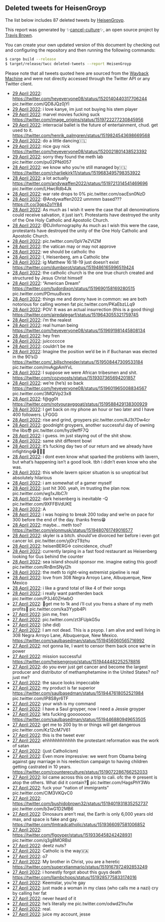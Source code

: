 ## Deleted tweets for HeisenGroyp

The list below includes 87 deleted tweets by
[HeisenGroyp](https://twitter.com/HeisenGroyp).



This report was generated by ✨[cancel-culture](https://github.com/travisbrown/cancel-culture)✨,
an open source project by [Travis Brown](https://twitter.com/travisbrown).

You can create your own updated version of this document by checking out and configuring the
repository and then running the following commands:

```bash
$ cargo build --release
$ target/release/twcc deleted-tweets --report HeisenGroyp
```

Please note that all tweets quoted here are sourced from the
[Wayback Machine](https://web.archive.org) and were not directly accessed through the Twitter API or
any Twitter client.

* [29 April 2022](https://web.archive.org/web/20220429204313/https://twitter.com/HeisenGroyp/status/1520141565691375616): https://twitter.com/heyeveryone08/status/1520140440317706244  pic.twitter.com/QD8JQz0jYI <!--1520141565691375616-->
* [29 April 2022](https://web.archive.org/web/20220429180434/https://twitter.com/HeisenGroyp/status/1520101473887174656): i love kanye, im just not buying his stem player <!--1520101473887174656-->
* [29 April 2022](https://web.archive.org/web/20220429150352/https://twitter.com/HeisenGroyp/status/1520056095007461376): marvel movies fucking suck https://twitter.com/image_origins/status/1519722277230845956 <!--1520056095007461376-->
* [29 April 2022](https://web.archive.org/web/20220429150128/https://twitter.com/HeisenGroyp/status/1520055426045329409): interracial ballet is the future of entertainment, chud. get used to it. https://twitter.com/henrik_palmgren/status/1519824543698669568 <!--1520055426045329409-->
* [29 April 2022](https://web.archive.org/web/20220429145713/https://twitter.com/HeisenGroyp/status/1520054299212058625): do a little dancing🇮🇱 <!--1520054299212058625-->
* [29 April 2022](https://web.archive.org/web/20220429140944/https://twitter.com/HeisenGroyp/status/1520042410616705024): nice guy nick https://twitter.com/heyeveryone08/status/1520021801438523392 <!--1520042410616705024-->
* [29 April 2022](https://web.archive.org/web/20220429123554/https://twitter.com/HeisenGroyp/status/1520018980316098561): sorry they found the meth lab pic.twitter.com/pu02PNd057 <!--1520018980316098561-->
* [28 April 2022](https://web.archive.org/web/20220428172809/https://twitter.com/HeisenGroyp/status/1519730026211647489): we know who you’re still managed by🇮🇱 https://twitter.com/charliekirk11/status/1519683495798353922 <!--1519730026211647489-->
* [28 April 2022](https://web.archive.org/web/20220428172500/https://twitter.com/HeisenGroyp/status/1519729248642162696): a lot actually  https://twitter.com/andywaffen2022/status/1519721314541469696  pic.twitter.com/LHwcRdb4Jk <!--1519729248642162696-->
* [28 April 2022](https://web.archive.org/web/20220428171813/https://twitter.com/HeisenGroyp/status/1519727543607345154): war rate drops to 0% pic.twitter.com/oacEsn0NzD <!--1519727543607345154-->
* [28 April 2022](https://web.archive.org/web/20220428171219/https://twitter.com/HeisenGroyp/status/1519726215833264128): @Andywaffen2022 ummmm based??? https://t.co/3gpsZo1Y84 <!--1519726215833264128-->
* [28 April 2022](https://web.archive.org/web/20220428170858/https://twitter.com/HeisenGroyp/status/1519725195992387586): As much as I wish it were the case that all denominations could receive salvation, it just isn’t. Protestants have destroyed the unity of the One Holy Catholic and Apostolic Church. <!--1519725195992387586-->
* [28 April 2022](https://web.archive.org/web/20220428170724/https://twitter.com/HeisenGroyp/status/1519724978513584129): @DJInfornography As much as I wish this were the case, protestants have destroyed the unity of the One Holy Catholic and Apostolic Church. <!--1519724978513584129-->
* [28 April 2022](https://web.archive.org/web/20220428165716/https://twitter.com/HeisenGroyp/status/1519722197849358342): pic.twitter.com/0pV7eZVIZM <!--1519722197849358342-->
* [28 April 2022](https://web.archive.org/web/20220428165614/https://twitter.com/HeisenGroyp/status/1519722047433228289): the vatican may or may not approve <!--1519722047433228289-->
* [28 April 2022](https://web.archive.org/web/20220428165238/https://twitter.com/HeisenGroyp/status/1519721016611770368): we should be catholic tho <!--1519721016611770368-->
* [28 April 2022](https://web.archive.org/web/20220428164428/https://twitter.com/HeisenGroyp/status/1519719075894947840): I, Heisenberg, am a Catholic btw <!--1519719075894947840-->
* [28 April 2022](https://web.archive.org/web/20220428163959/https://twitter.com/HeisenGroyp/status/1519718026450550786): ig Matthew 16:18-19 just doesn’t exist https://twitter.com/dumbprot/status/1519486165996519424 <!--1519718026450550786-->
* [28 April 2022](https://web.archive.org/web/20220428163534/https://twitter.com/HeisenGroyp/status/1519716126636322818): the catholic church is the one true church created and structured by Jesus Christ himself <!--1519716126636322818-->
* [28 April 2022](https://web.archive.org/web/20220428162530/https://twitter.com/HeisenGroyp/status/1519714220421562371): “American Dream”  https://twitter.com/tudordixon/status/1519690158169280515  pic.twitter.com/PDmuu8vxrs <!--1519714220421562371-->
* [28 April 2022](https://web.archive.org/web/20220428162156/https://twitter.com/HeisenGroyp/status/1519713399592128515): things me and donny have in common: we are both notorious for calling women fat pic.twitter.com/PKaEbzLLq9 <!--1519713399592128515-->
* [28 April 2022](https://web.archive.org/web/20220428161915/https://twitter.com/HeisenGroyp/status/1519712767216914433): POV: It was an actual insurrection (this is a good thing) https://twitter.com/airedalegarf/status/1519643055321759745 <!--1519712767216914433-->
* [28 April 2022](https://web.archive.org/web/20220428150953/https://twitter.com/HeisenGroyp/status/1519694780103643142): i’m the realest <!--1519694780103643142-->
* [28 April 2022](https://web.archive.org/web/20220428150912/https://twitter.com/HeisenGroyp/status/1519694564696764416): real human being https://twitter.com/heyeveryone08/status/1519691981445808134 <!--1519694564696764416-->
* [28 April 2022](https://web.archive.org/web/20220428141026/https://twitter.com/HeisenGroyp/status/1519679093134049280): hey fren <!--1519679093134049280-->
* [28 April 2022](https://web.archive.org/web/20220428140415/https://twitter.com/HeisenGroyp/status/1519678887306969088): juicccccce <!--1519678887306969088-->
* [28 April 2022](https://web.archive.org/web/20220428140402/https://twitter.com/HeisenGroyp/status/1519678080234962945): couldn’t be me <!--1519678080234962945-->
* [28 April 2022](https://web.archive.org/web/20220428140431/https://twitter.com/HeisenGroyp/status/1519677354456535041): Imagine the position we’d be in if Buchanan was elected in the 90’s☹️  https://twitter.com/_billschneider/status/1519508447309533184  pic.twitter.com/mvAgpAmYvL <!--1519677354456535041-->
* [28 April 2022](https://web.archive.org/web/20220428134636/https://twitter.com/HeisenGroyp/status/1519674155288903680): I suppose we were African tribesmen and shit. https://twitter.com/cozyposts/status/1519307365694201857 <!--1519674155288903680-->
* [28 April 2022](https://web.archive.org/web/20220428134031/https://twitter.com/HeisenGroyp/status/1519672806786613249): we’re (he’s) so back  https://twitter.com/heyeveryone08/status/1519601965008834567  pic.twitter.com/3MQlVp23x8 <!--1519672806786613249-->
* [28 April 2022](https://web.archive.org/web/20220428134137/https://twitter.com/HeisenGroyp/status/1519672374614011904): f@gg0t https://twitter.com/notyouravggoat/status/1519588429138300929 <!--1519672374614011904-->
* [28 April 2022](https://web.archive.org/web/20220428133521/https://twitter.com/HeisenGroyp/status/1519671499556327424): I get back on my phone an hour or two later and I have 400 followers. LFGGG <!--1519671499556327424-->
* [28 April 2022](https://web.archive.org/web/20220428120546/https://twitter.com/HeisenGroyp/status/1519645445659766785): rise and grind, groypers pic.twitter.com/AJ3t7Dw4cr <!--1519645445659766785-->
* [28 April 2022](https://web.archive.org/web/20220428045013/https://twitter.com/HeisenGroyp/status/1519539371338256384): goodnight groypers, another successful day of owning the libs😎 pic.twitter.com/hyz9effF7Q <!--1519539371338256384-->
* [28 April 2022](https://web.archive.org/web/20220428032415/https://twitter.com/HeisenGroyp/status/1519517618272616448): i guess. im just staying out of the shit show. <!--1519517618272616448-->
* [28 April 2022](https://web.archive.org/web/20220428031920/https://twitter.com/HeisenGroyp/status/1519516454445625351): same shit different bowl <!--1519516454445625351-->
* [28 April 2022](https://web.archive.org/web/20220428031816/https://twitter.com/HeisenGroyp/status/1519516170445070340): it’s fucking day two of our return and we already have infighting😂🤦🏻‍♂️ <!--1519516170445070340-->
* [28 April 2022](https://web.archive.org/web/20220428030843/https://twitter.com/HeisenGroyp/status/1519513778047655936): i dont even know what sparked the problems with lavern, but what’s happening isn’t a good look. tbh i didn’t even know who she was. <!--1519513778047655936-->
* [28 April 2022](https://web.archive.org/web/20220428030200/https://twitter.com/HeisenGroyp/status/1519512009817133059): this whole lavern spicer situation is so unoptical but absolutely hilarious <!--1519512009817133059-->
* [28 April 2022](https://web.archive.org/web/20220428014651/https://twitter.com/HeisenGroyp/status/1519493241355345921): i am somewhat of a gamer myself <!--1519493241355345921-->
* [28 April 2022](https://web.archive.org/web/20220428014500/https://twitter.com/HeisenGroyp/status/1519492751913537537): just hit 300. yeah, im trusting the plan now. pic.twitter.com/wg1xJIbC7r <!--1519492751913537537-->
* [28 April 2022](https://web.archive.org/web/20220428012725/https://twitter.com/HeisenGroyp/status/1519488319737970688): dark heisenberg is inevitable -Q pic.twitter.com/9XFFBVdUKE <!--1519488319737970688-->
* [28 April 2022](https://web.archive.org/web/20220428012001/https://twitter.com/HeisenGroyp/status/1519486391780093953): A <!--1519486391780093953-->
* [28 April 2022](https://web.archive.org/web/20220428011705/https://twitter.com/HeisenGroyp/status/1519485647223992321): i was hoping to break 200 today and we’re on pace for 300 before the end of the day. thanks frens😁 <!--1519485647223992321-->
* [28 April 2022](https://web.archive.org/web/20220428010001/https://twitter.com/HeisenGroyp/status/1519481287131779073): maybe… meth too? https://twitter.com/elonmusk/status/1519480761749016577 <!--1519481287131779073-->
* [28 April 2022](https://web.archive.org/web/20220428005714/https://twitter.com/HeisenGroyp/status/1519480770892554240): skyler is a bitch. should’ve divorced her before i even got cancer lol. pic.twitter.com/yj0rzT9zhu <!--1519480770892554240-->
* [28 April 2022](https://web.archive.org/web/20220428005152/https://twitter.com/HeisenGroyp/status/1519479382003363842): heisenBERG✡️ coincidence, chud? <!--1519479382003363842-->
* [28 April 2022](https://web.archive.org/web/20220428004417/https://twitter.com/HeisenGroyp/status/1519477408486899712): currently larping in a fast food restaurant as Heisenberg looking for Gus behind the counter <!--1519477408486899712-->
* [28 April 2022](https://web.archive.org/web/20220428004003/https://twitter.com/HeisenGroyp/status/1519476404961914880): sea island should sponsor me. imagine eating this good! pic.twitter.com/RnBmSNyI2h <!--1519476404961914880-->
* [28 April 2022](https://web.archive.org/web/20220428002727/https://twitter.com/HeisenGroyp/status/1519473199842529280): the meth to right-wing extremist pipeline is real <!--1519473199842529280-->
* [28 April 2022](https://web.archive.org/web/20220428002352/https://twitter.com/HeisenGroyp/status/1519472372843261953): love from 308 Negra Arroyo Lane, Albuquerque, New Mexico <!--1519472372843261953-->
* [28 April 2022](https://web.archive.org/web/20220428002221/https://twitter.com/HeisenGroyp/status/1519471951978315779): i like a grand total of like 4 of their songs <!--1519471951978315779-->
* [28 April 2022](https://web.archive.org/web/20220428001002/https://twitter.com/HeisenGroyp/status/1519468681109061639): i really want pantherden back pic.twitter.com/P3J40ZHwbO <!--1519468681109061639-->
* [27 April 2022](https://web.archive.org/web/20220427233803/https://twitter.com/HeisenGroyp/status/1519460662715555841): 💙get me to 1k and i’ll cut you frens a share of my meth profits💙 pic.twitter.com/ka3Yypb4Pi <!--1519460662715555841-->
* [27 April 2022](https://web.archive.org/web/20220427233255/https://twitter.com/HeisenGroyp/status/1519458042961608712): join me, fren <!--1519458042961608712-->
* [27 April 2022](https://web.archive.org/web/20220427232829/https://twitter.com/HeisenGroyp/status/1519457871607615509): pic.twitter.com/zt3FUpkG5u <!--1519457871607615509-->
* [27 April 2022](https://web.archive.org/web/20220427232147/https://twitter.com/HeisenGroyp/status/1519456569221689345): (she did) <!--1519456569221689345-->
* [27 April 2022](https://web.archive.org/web/20220427232047/https://twitter.com/HeisenGroyp/status/1519456486631608320): I am not dead. This is a psyop. I am alive and well living in 308 Negra Arroyo Lane, Albuquerque, New Mexico. https://twitter.com/saulbasedman/status/1519456060565716992 <!--1519456486631608320-->
* [27 April 2022](https://web.archive.org/web/20220427231932/https://twitter.com/HeisenGroyp/status/1519456145248825347): not gonna lie, I want to censor them back once we’re in power <!--1519456145248825347-->
* [27 April 2022](https://web.archive.org/web/20220427231844/https://twitter.com/HeisenGroyp/status/1519455044403400712): mission successful https://twitter.com/heisengroyp/status/1519444482252578816 <!--1519455044403400712-->
* [27 April 2022](https://web.archive.org/web/20220427231459/https://twitter.com/HeisenGroyp/status/1519454895761465345): do you ever just get cancer and become the largest producer and distributor of methamphetamine in the United States? no? just me? <!--1519454895761465345-->
* [27 April 2022](https://web.archive.org/web/20220427231222/https://twitter.com/HeisenGroyp/status/1519454391354417154): the sauce looks impeccable <!--1519454391354417154-->
* [27 April 2022](https://web.archive.org/web/20220427224922/https://twitter.com/HeisenGroyp/status/1519448530162790403): my product is far superior  https://twitter.com/saulbasedman/status/1519447618052521984  pic.twitter.com/IP8S8yr6TF <!--1519448530162790403-->
* [27 April 2022](https://web.archive.org/web/20220427224820/https://twitter.com/HeisenGroyp/status/1519448215485140993): your wish is my command <!--1519448215485140993-->
* [27 April 2022](https://web.archive.org/web/20220427224731/https://twitter.com/HeisenGroyp/status/1519448006264860674): I have a Saul groyper, now I need a Jessie groyper <!--1519448006264860674-->
* [27 April 2022](https://web.archive.org/web/20220427224355/https://twitter.com/HeisenGroyp/status/1519447122843742209): lets fucking goooooooo https://twitter.com/saulbasedman/status/1519446880949653505 <!--1519447122843742209-->
* [27 April 2022](https://web.archive.org/web/20220427223312/https://twitter.com/HeisenGroyp/status/1519444482252578816): get me to 200 by tn or things will get dangerous pic.twitter.com/Kz12cM7V61 <!--1519444482252578816-->
* [27 April 2022](https://web.archive.org/web/20220427205845/https://twitter.com/HeisenGroyp/status/1519420632957607941): this is the tweet ever <!--1519420632957607941-->
* [27 April 2022](https://web.archive.org/web/20220427205419/https://twitter.com/HeisenGroyp/status/1519419321033887744): ehhhhhhhhhhhh the protestant reformation was the work of satan <!--1519419321033887744-->
* [27 April 2022](https://web.archive.org/web/20220427205255/https://twitter.com/HeisenGroyp/status/1519418051577450496): (just Catholicism) <!--1519418051577450496-->
* [27 April 2022](https://web.archive.org/web/20220427204745/https://twitter.com/HeisenGroyp/status/1519417803144667137): Even more impressive: we went from Obama being against gay marriage in his reelection campaign to having children getting castrated in 10 years. https://twitter.com/countereculture/status/1519072286766252033 <!--1519417803144667137-->
* [27 April 2022](https://web.archive.org/web/20220427204027/https://twitter.com/HeisenGroyp/status/1519416011484708866): lol came across this on a trip to cali. ofc the ✡️ present is atop the others. What did it contain?🤔 pic.twitter.com/HagsPhY3Wo <!--1519416011484708866-->
* [27 April 2022](https://web.archive.org/web/20220427203416/https://twitter.com/HeisenGroyp/status/1519414590744023045): fuck your “nation of immigrants” pic.twitter.com/CIM3VKQvC0 <!--1519414590744023045-->
* [27 April 2022](https://web.archive.org/web/20220427202055/https://twitter.com/HeisenGroyp/status/1519411133903482886): https://twitter.com/bushidobrown32/status/1519401931835252737  pic.twitter.com/b3wG1D2MB6 <!--1519411133903482886-->
* [27 April 2022](https://web.archive.org/web/20220427201716/https://twitter.com/HeisenGroyp/status/1519409624994123782): Dinosaurs aren’t real, the Earth is only 6,000 years old max, and space is fake and gay. https://twitter.com/tlmtradcatholic/status/1519366097581006852 <!--1519409624994123782-->
* [27 April 2022](https://web.archive.org/web/20220427200325/https://twitter.com/HeisenGroyp/status/1519406682077552640): https://twitter.com/flgoyper/status/1519336458242428931  pic.twitter.com/q3g8MORBsl <!--1519406682077552640-->
* [27 April 2022](https://web.archive.org/web/20220427200056/https://twitter.com/HeisenGroyp/status/1519406203603935233): deetz nuts? <!--1519406203603935233-->
* [27 April 2022](https://web.archive.org/web/20220427195813/https://twitter.com/HeisenGroyp/status/1519405468564787209): Catholic is the way🇻🇦 <!--1519405468564787209-->
* [27 April 2022](https://web.archive.org/web/20220427195753/https://twitter.com/HeisenGroyp/status/1519405271981957122): o7 <!--1519405271981957122-->
* [27 April 2022](https://web.archive.org/web/20220427200025/https://twitter.com/HeisenGroyp/status/1519405089517096966): My brother in Christ, you are a heretic https://twitter.com/superxtianmario/status/1519167972492853249 <!--1519405089517096966-->
* [27 April 2022](https://web.archive.org/web/20220427195639/https://twitter.com/HeisenGroyp/status/1519404993702465539): i honestly forgot about this guys death https://twitter.com/llambchops/status/1519285775833174016 <!--1519404993702465539-->
* [27 April 2022](https://web.archive.org/web/20220427192502/https://twitter.com/HeisenGroyp/status/1519397126643531776): Keemstar, you’re gay <!--1519397126643531776-->
* [27 April 2022](https://web.archive.org/web/20220427191156/https://twitter.com/HeisenGroyp/status/1519393717890822151): just made a woman in my class (who calls me a nazi) cry by calling her fat <!--1519393717890822151-->
* [27 April 2022](https://web.archive.org/web/20220427190716/https://twitter.com/HeisenGroyp/status/1519392668673089537): never heard of it <!--1519392668673089537-->
* [27 April 2022](https://web.archive.org/web/20220427183859/https://twitter.com/HeisenGroyp/status/1519385506588594176): he’s literally me pic.twitter.com/odwd21nu1w <!--1519385506588594176-->
* [27 April 2022](https://web.archive.org/web/20220427183420/https://twitter.com/HeisenGroyp/status/1519384404988243968): real. <!--1519384404988243968-->
* [27 April 2022](https://web.archive.org/web/20220427164823/https://twitter.com/HeisenGroyp/status/1519357648499527680): juice my account, jesse <!--1519357648499527680-->
